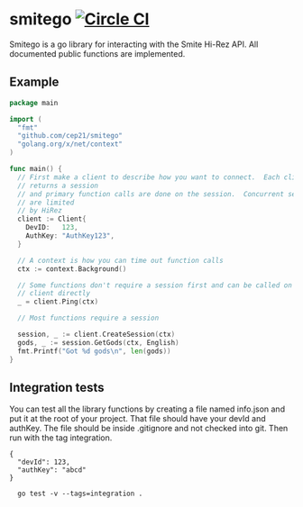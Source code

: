 # smitego [![Circle CI](https://circleci.com/gh/cep21/smitego.svg?style=svg)](https://circleci.com/gh/cep21/smitego)

Smitego is a go library for interacting with the Smite Hi-Rez API.
All documented public functions are implemented.

## Example

```go
package main

import (
  "fmt"
  "github.com/cep21/smitego"
  "golang.org/x/net/context"
)

func main() {
  // First make a client to describe how you want to connect.  Each client
  // returns a session
  // and primary function calls are done on the session.  Concurrent sessions
  // are limited
  // by HiRez
  client := Client{
    DevID:   123,
    AuthKey: "AuthKey123",
  }

  // A context is how you can time out function calls
  ctx := context.Background()

  // Some functions don't require a session first and can be called on the
  // client directly
  _ = client.Ping(ctx)

  // Most functions require a session

  session, _ := client.CreateSession(ctx)
  gods, _ := session.GetGods(ctx, English)
  fmt.Printf("Got %d gods\n", len(gods))
}
```

## Integration tests

You can test all the library functions by creating a file named info.json and
put it at the root of your project.  That file should have your
devId and authKey.  The file should be inside .gitignore and not checked into
git.  Then run with the tag integration.

```
{
  "devId": 123,
  "authKey": "abcd"
}
```

```
  go test -v --tags=integration .
```
